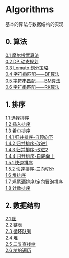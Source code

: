 # Algorithms
基本的算法与数据结构的实现
## 0. 算法
[0.1 摩尔投票算法](https://github.com/SwitHaoy/Algorithms/blob/master/src/main/java/algorithms/MooreVoting.java)<br />
[0.2 DP 动态规划](https://github.com/HowieYuan/Algorithms/blob/master/src/main/java/algorithms/DP.java)<br />
[0.3 Lomuto 划分策略](https://github.com/HowieYuan/Algorithms/blob/master/src/main/java/algorithms/LomutoPartition.java)<br />
[0.4 字符串匹配——BF算法](https://github.com/HowieYuan/Algorithms/blob/master/src/main/java/algorithms/stringMatching/BF.java)<br />
[0.5 字符串匹配——BM算法](https://github.com/HowieYuan/Algorithms/blob/master/src/main/java/algorithms/stringMatching/BM.java)<br />
[0.6 字符串匹配——RK算法](https://github.com/HowieYuan/Algorithms/blob/master/src/main/java/algorithms/stringMatching/RK.java)<br />

## 1. 排序
[1.1 选择排序](https://github.com/SwitHaoy/Algorithms/blob/master/src/main/java/sort/selection/SelectionSort.java)<br />
[1.2 插入排序](https://github.com/SwitHaoy/Algorithms/blob/master/src/main/java/sort/insertion/InsertionSort.java)<br />
[1.3 希尔排序](https://github.com/SwitHaoy/Algorithms/blob/master/src/main/java/sort/insertion/ShellSort.java)<br />
[1.4.1 归并排序-自顶向下](https://github.com/SwitHaoy/Algorithms/blob/master/src/main/java/sort/mergeSort/MergeSort.java)<br />
[1.4.2 归并排序-改进1](https://github.com/SwitHaoy/Algorithms/blob/master/src/main/java/sort/mergeSort/MergeSortWithoutCopy.java)<br />
[1.4.3 归并排序-改进2](https://github.com/SwitHaoy/Algorithms/blob/master/src/main/java/sort/mergeSort/MergeSortImprove.java)<br />
[1.4.4 归并排序-自底向上](https://github.com/SwitHaoy/Algorithms/blob/master/src/main/java/sort/mergeSort/MergeSortBottomUp.java)<br />
[1.5.1 快速排序](https://github.com/SwitHaoy/Algorithms/blob/master/src/main/java/sort/quickSort/QuickSort.java)<br />
[1.5.2 快速排序-三向切分](https://github.com/SwitHaoy/Algorithms/blob/master/src/main/java/sort/quickSort/QuickSortThreeWayCut.java)<br />
[1.6 堆排序](https://github.com/SwitHaoy/Algorithms/blob/master/src/main/java/sort/selection/HeapSort.java)<br />
[1.7 鸡尾酒排序/定向冒泡排序](https://github.com/HowieYuan/Algorithms/blob/master/src/main/java/sort/bubbleSort/CocktailSort.java)<br />
[1.8 计数排序](https://github.com/HowieYuan/Algorithms/blob/master/src/main/java/sort/CountSort.java)<br />

## 2. 数据结构
[2.1 图](https://github.com/HowieYuan/Algorithms/blob/master/src/main/java/dataStructure/graph/Graph.java)<br />
[2.2 链表](https://github.com/HowieYuan/Algorithms/blob/master/src/main/java/dataStructure/linkedList/LinkedList.java)<br />
[2.3 循环队列](https://github.com/HowieYuan/Algorithms/blob/master/src/main/java/dataStructure/queue/CircularQueue.java)<br />
[2.4 堆](https://github.com/HowieYuan/Algorithms/blob/master/src/main/java/dataStructure/tree/heap/Heap.java)<br />
[2.5 二叉查找树](https://github.com/HowieYuan/Algorithms/blob/master/src/main/java/dataStructure/tree/BinarySearchTree.java)<br />
[2.6 树的遍历](https://github.com/HowieYuan/Algorithms/blob/master/src/main/java/dataStructure/tree/Traversal.java)<br />




